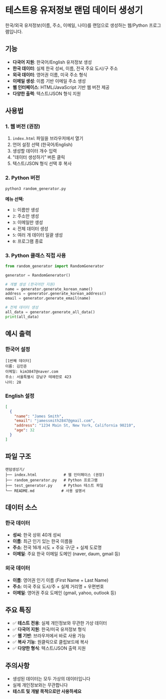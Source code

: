 # 테스트용 유저정보 랜덤 데이터 생성기

한국/외국 유저정보(이름, 주소, 이메일, 나이)를 랜덤으로 생성하는 웹/Python 프로그램입니다.

## 기능

- **다국어 지원**: 한국어/English 유저정보 생성
- **한국 데이터**: 실제 한국 성씨, 이름, 전국 주요 도시/구 주소
- **외국 데이터**: 영어권 이름, 미국 주소 형식
- **이메일 생성**: 이름 기반 이메일 주소 생성
- **웹 인터페이스**: HTML/JavaScript 기반 웹 버전 제공
- **다양한 출력**: 텍스트/JSON 형식 지원

## 사용법

### 1. 웹 버전 (권장)
1. `index.html` 파일을 브라우저에서 열기
2. 언어 설정 선택 (한국어/English)
3. 생성할 데이터 개수 입력
4. "데이터 생성하기" 버튼 클릭
5. 텍스트/JSON 형식 선택 후 복사

### 2. Python 버전
```bash
python3 random_generator.py
```

**메뉴 선택:**
- `1`: 이름만 생성
- `2`: 주소만 생성
- `3`: 이메일만 생성
- `4`: 전체 데이터 생성
- `5`: 여러 개 데이터 일괄 생성
- `0`: 프로그램 종료

### 3. Python 클래스 직접 사용
```python
from random_generator import RandomGenerator

generator = RandomGenerator()

# 개별 생성 (한국어만 지원)
name = generator.generate_korean_name()
address = generator.generate_korean_address()
email = generator.generate_email(name)

# 전체 데이터 생성
all_data = generator.generate_all_data()
print(all_data)
```

## 예시 출력

### 한국어 설정
```
[1번째 데이터]
이름: 김민준
이메일: kim3847@naver.com  
주소: 서울특별시 강남구 테헤란로 423
나이: 28
```

### English 설정
```json
[
  {
    "name": "James Smith",
    "email": "jamessmith2847@gmail.com",
    "address": "1234 Main St, New York, California 90210",
    "age": 32
  }
]
```

## 파일 구조

```
랜덤생성기/
├── index.html            # 웹 인터페이스 (권장)
├── random_generator.py   # Python 프로그램 
├── test_generator.py     # Python 테스트 파일
└── README.md            # 사용 설명서
```

## 데이터 소스

### 한국 데이터
- **성씨**: 한국 상위 40개 성씨
- **이름**: 최근 인기 있는 한국 이름들
- **주소**: 전국 16개 시도 + 주요 구/군 + 실제 도로명
- **이메일**: 주요 한국 이메일 도메인 (naver, daum, gmail 등)

### 외국 데이터
- **이름**: 영어권 인기 이름 (First Name + Last Name)
- **주소**: 미국 주요 도시/주 + 실제 거리명 + 우편번호
- **이메일**: 영어권 주요 도메인 (gmail, yahoo, outlook 등)

## 주요 특징

- ✅ **테스트 전용**: 실제 개인정보와 무관한 가상 데이터
- ✅ **다국어 지원**: 한국/미국 유저정보 형식
- ✅ **웹 기반**: 브라우저에서 바로 사용 가능
- ✅ **복사 기능**: 원클릭으로 클립보드에 복사
- ✅ **다양한 형식**: 텍스트/JSON 출력 지원

## 주의사항

- 생성된 데이터는 모두 가상의 데이터입니다
- 실제 개인정보와는 무관합니다
- **테스트 및 개발 목적으로만 사용하세요**